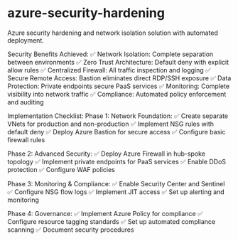# azure-security-hardening
Azure security hardening and network isolation solution with automated deployment.

Security Benefits Achieved:
✅ Network Isolation: Complete separation between environments
✅ Zero Trust Architecture: Default deny with explicit allow rules
✅ Centralized Firewall: All traffic inspection and logging
✅ Secure Remote Access: Bastion eliminates direct RDP/SSH exposure
✅ Data Protection: Private endpoints secure PaaS services
✅ Monitoring: Complete visibility into network traffic
✅ Compliance: Automated policy enforcement and auditing


Implementation Checklist:
Phase 1: Network Foundation: 
  ✅ Create separate VNets for production and non-production
  ✅ Implement NSG rules with default deny
  ✅ Deploy Azure Bastion for secure access
  ✅ Configure basic firewall rules

Phase 2: Advanced Security: 
  ✅ Deploy Azure Firewall in hub-spoke topology
  ✅ Implement private endpoints for PaaS services
  ✅ Enable DDoS protection
  ✅ Configure WAF policies

Phase 3: Monitoring & Compliance: 
  ✅ Enable Security Center and Sentinel
  ✅ Configure NSG flow logs
  ✅ Implement JIT access
  ✅ Set up alerting and monitoring

Phase 4: Governance: 
  ✅ Implement Azure Policy for compliance
  ✅ Configure resource tagging standards
  ✅ Set up automated compliance scanning
  ✅ Document security procedures


 